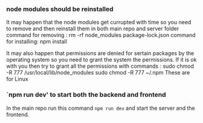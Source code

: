 ### node modules should be reinstalled

It may happen that the node modules get currupted with time so you need to remove and then reinstall them in both main repo and server folder 
command for removing :  rm -rf node_modules package-lock.json
command for installing: npm install

It may also happen that permissions are denied for sertain packages by the operating system so you need to grant the system the permissions.
If it is ok with you then try to grant all the permissions with commands : 
    sudo chmod -R 777 /usr/local/lib/node_modules
    sudo chmod -R 777 ~/.npm
These are for Linux

### `npm run dev' to start both the backend and frontend

In the main repo run this command `npm run dev` and start the server and the frontend.
